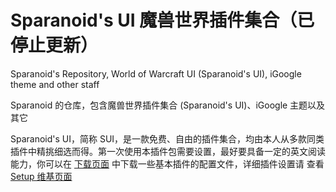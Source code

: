 # Sparanoid's UI 魔兽世界插件集合（已停止更新）

Sparanoid's Repository, World of Warcraft UI (Sparanoid's UI), iGoogle theme and other staff

Sparanoid 的仓库，包含魔兽世界插件集合 (Sparanoid's UI)、iGoogle 主题以及其它

Sparanoid's UI，简称 SUI，是一款免费、自由的插件集合，均由本人从多款同类插件中精挑细选而得。第一次使用本插件包需要设置，最好要具备一定的英文阅读能力，你可以在 [下载页面](http://code.google.com/p/sparanoid/downloads/list) 中下载一些基本插件的配置文件，详细插件设置请 查看 [Setup 维基页面](http://code.google.com/p/sparanoid/wiki/Setup)
